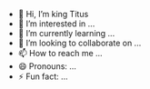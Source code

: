 - 👋 Hi, I’m king Titus
- 👀 I’m interested in ...
- 🌱 I’m currently learning ...
- 💞️ I’m looking to collaborate on ...
- 📫 How to reach me ...
- 😄 Pronouns: ...
- ⚡ Fun fact: ...

<!---
teentige/teentige is a ✨ special ✨ repository because its `README.md` (this file) appears on your GitHub profile.
You can click the Preview link to take a look at your changes.
--->

